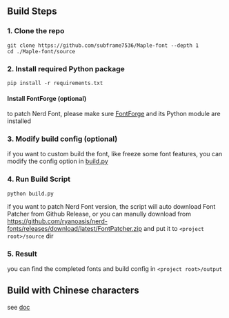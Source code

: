 ## Build Steps

### 1. Clone the repo

```shell
git clone https://github.com/subframe7536/Maple-font --depth 1
cd ./Maple-font/source
```

### 2. Install required Python package

```shell
pip install -r requirements.txt
```

#### Install FontForge (optional)

to patch Nerd Font, please make sure [FontForge](https://fontforge.org/) and its Python module are installed

### 3. Modify build config (optional)

if you want to custom build the font, like freeze some font features, you can modify the config option in [build.py](./build.py)

### 4. Run Build Script

```shell
python build.py
```

if you want to patch Nerd Font version, the script will auto download Font Patcher from Github Release, or you can manully download from https://github.com/ryanoasis/nerd-fonts/releases/download/latest/FontPatcher.zip and put it to `<project root>/source` dir

### 5. Result

you can find the completed fonts and build config in `<project root>/output`

## Build with Chinese characters

see [doc](https://github.com/subframe7536/maple-font/blob/chinese/source/README_CN.md)